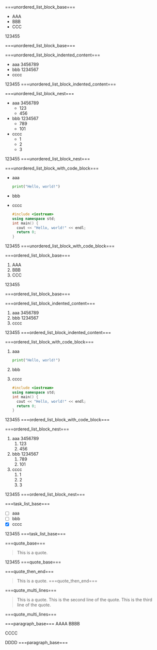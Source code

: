 ===unordered_list_block_base===

- AAA
- BBB
- CCC

123455

===unordered_list_block_base===

===unordered_list_block_indented_content===

- aaa
  3456789
- bbb
  1234567
- cccc

123455
===unordered_list_block_indented_content===

===unordered_list_block_nest===

- aaa
  3456789
  - 123
  - 456
- bbb
  1234567
  - 789
  - 101
- cccc
  - 1
  - 2
  - 3

123455
===unordered_list_block_nest===

===unordered_list_block_with_code_block===

- aaa

  ```python
  print("Hello, world!")
  ```

- bbb
- cccc

  ```cpp
  #include <iostream>
  using namespace std;
  int main() {
    cout << "Hello, world!" << endl;
    return 0;
  }
  ```

123455
===unordered_list_block_with_code_block===

===ordered_list_block_base===

1. AAA
2. BBB
3. CCC

123455

===ordered_list_block_base===

===ordered_list_block_indented_content===

1. aaa
   3456789
2. bbb
   1234567
3. cccc

123455
===ordered_list_block_indented_content===

===ordered_list_block_with_code_block===

1. aaa

   ```python
   print("Hello, world!")
   ```

2. bbb
3. cccc

   ```cpp
   #include <iostream>
   using namespace std;
   int main() {
     cout << "Hello, world!" << endl;
     return 0;
   }
   ```

123455
===ordered_list_block_with_code_block===

===ordered_list_block_nest===

1. aaa
   3456789
   1. 123
   2. 456
2. bbb
   1234567
   1. 789
   2. 101
3. cccc
   1. 1
   2. 2
   3. 3

123455
===ordered_list_block_nest===

===task_list_base===

- [ ] aaa
- [ ] bbb
- [x] cccc

123455
===task_list_base===

===quote_base===

> This is a quote.

123455
===quote_base===

===quote_then_end===
> This is a quote.
===quote_then_end===

===quote_multi_lines===

> This is a quote.
> This is the second line of the quote.
> This is the third line of the quote.

===quote_multi_lines===

===paragraph_base===
AAAA
BBBB

CCCC

DDDD
===paragraph_base===
